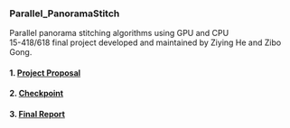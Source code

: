 ### Parallel_PanoramaStitch   
Parallel panorama stitching algorithms using GPU and CPU     
15-418/618 final project developed and maintained by Ziying He and Zibo Gong.
#### 1. [Project Proposal](https://zibog98.github.io/ParaPanoStitch/project_proposal)
#### 2. [Checkpoint](https://zibog98.github.io/ParaPanoStitch/milestone_report)
#### 3. [Final Report](https://zibog98.github.io/ParaPanoStitch/Final-Report.pdf)
